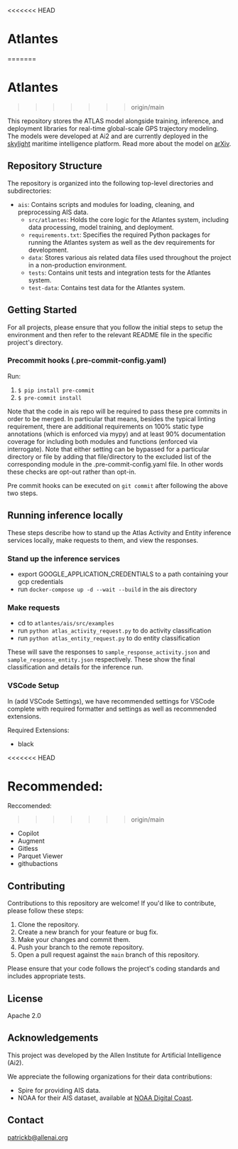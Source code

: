 <<<<<<< HEAD
# Atlantes
=======


# Atlantes

>>>>>>> origin/main

This repository stores the ATLAS model alongside training, inference, and deployment libraries for real-time global-scale GPS trajectory modeling. The models were developed at Ai2 and are currently deployed in the [skylight](https://www.skylight.global/) maritime intelligence platform. Read more about the model on [arXiv](https://arxiv.org/abs/2504.19036v1). 

## Repository Structure

The repository is organized into the following top-level directories and subdirectories:


- `ais`: Contains scripts and modules for loading, cleaning, and preprocessing AIS data.
    - `src/atlantes`: Holds the core logic for the Atlantes system, including data processing, model training, and deployment.
    - `requirements.txt`: Specifies the required Python packages for running the Atlantes system as well as the dev requirements for development.
    - `data`: Stores various ais related data files used throughout the project in a non-production environment.
    - `tests`: Contains unit tests and integration tests for the Atlantes system.
    - `test-data`: Contains test data for the Atlantes system.


## Getting Started
For all projects, please ensure that you follow the initial steps to setup the environment and then refer to the relevant README file in the specific project's directory.
### Precommit hooks (.pre-commit-config.yaml)

Run:

1.  `$ pip install pre-commit`
2.  `$ pre-commit install`

Note that the code in ais repo will be required to pass these pre commits in order to be merged. In particular that means, besides the typical linting requirement, there are additional requirements on 100% static type annotations (which is enforced via mypy) and at least 90% documentation coverage for including both modules and functions (enforced via interrogate). Note that either setting can be bypassed for a particular directory or file by adding that file/directory to the excluded list of the corresponding module in the .pre-commit-config.yaml file. In other words these checks are opt-out rather than opt-in.

Pre commit hooks can be executed on `git commit` after following the above two steps.

## Running inference locally

These steps describe how to stand up the Atlas Activity and Entity inference services locally, make requests to them,
and view the responses.

### Stand up the inference services
* export GOOGLE_APPLICATION_CREDENTIALS to a path containing your gcp credentials
* run `docker-compose up -d --wait --build` in the ais directory

### Make requests
* cd to `atlantes/ais/src/examples`
* run `python atlas_activity_request.py` to do activity classification
* run `python atlas_entity_request.py` to do entity classification

These will save the responses to `sample_response_activity.json` and `sample_response_entity.json` respectively.
These show the final classification and details for the inference run.

### VSCode Setup

In (add VSCode Settings), we have recommended settings for VSCode complete with required formatter and settings as well as recommended extensions.

Required Extensions:
- black

<<<<<<< HEAD

Recommended:
=======
Reccomended:
>>>>>>> origin/main
- Copilot
- Augment
- Gitless
- Parquet Viewer
- githubactions

## Contributing

Contributions to this repository are welcome! If you'd like to contribute, please follow these steps:

1. Clone the repository.
2. Create a new branch for your feature or bug fix.
3. Make your changes and commit them.
4. Push your branch to the remote repository.
5. Open a pull request against the `main` branch of this repository.

Please ensure that your code follows the project's coding standards and includes appropriate tests.

## License

Apache 2.0

## Acknowledgements

This project was developed by the Allen Institute for Artificial Intelligence (Ai2).

We appreciate the following organizations for their data contributions:

- Spire for providing AIS data.
- NOAA for their AIS dataset, available at [NOAA Digital Coast](https://coast.noaa.gov/digitalcoast/tools/ais.html).

## Contact
patrickb@allenai.org
